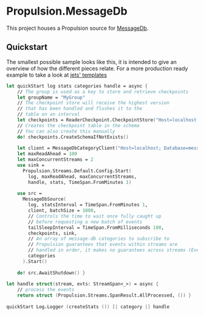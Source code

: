 # Propulsion.MessageDb

This project houses a Propulsion source for [MessageDb](http://docs.eventide-project.org/user-guide/message-db/).

## Quickstart

The smallest possible sample looks like this, it is intended to give an overview of how the different pieces relate. 
For a more production ready example to take a look at [jets' templates](https://github.com/jet/dotnet-templates)

```fsharp
let quickStart log stats categories handle = async {
    // The group is used as a key to store and retrieve checkpoints 
    let groupName = "MyGroup"
    // The checkpoint store will receive the highest version
    // that has been handled and flushes it to the
    // table on an interval
    let checkpoints = ReaderCheckpoint.CheckpointStore("Host=localhost; Port=5433; Username=postgres; Password=postgres", "public", groupName, TimeSpan.FromSeconds 10)
    // Creates the checkpoint table in the schema
    // You can also create this manually
    do! checkpoints.CreateSchemaIfNotExists()
    
    let client = MessageDbCategoryClient("Host=localhost; Database=message_store; Port=5433; Username=message_store; Password=;")
    let maxReadAhead = 100
    let maxConcurrentStreams = 2
    use sink = 
      Propulsion.Streams.Default.Config.Start(
        log, maxReadAhead, maxConcurrentStreams, 
        handle, stats, TimeSpan.FromMinutes 1)
        
    use src = 
      MessageDbSource(
        log, statsInterval = TimeSpan.FromMinutes 1,
        client, batchSize = 1000, 
        // Controls the time to wait once fully caught up
        // before requesting a new batch of events
        tailSleepInterval = TimeSpan.FromMilliseconds 100,
        checkpoints, sink,
        // An array of message-db categories to subscribe to 
        // Propulsion guarantees that events within streams are
        // handled in order, it makes no guarantees across streams (Even within categories)
        categories
      ).Start()
      
    do! src.AwaitShutdown() }
    
let handle struct(stream, evts: StreamSpan<_>) = async {
    // process the events
    return struct (Propulsion.Streams.SpanResult.AllProcessed, ()) }
    
quickStart Log.Logger (createStats ()) [| category |] handle
```
